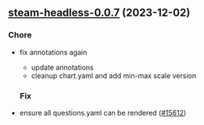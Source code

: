 

## [steam-headless-0.0.7](https://github.com/truecharts/charts/compare/steam-headless-0.0.6...steam-headless-0.0.7) (2023-12-02)

### Chore

- fix annotations again
  - update annotations
  - cleanup chart.yaml and add min-max scale version
  
  ### Fix

- ensure all questions.yaml can be rendered ([#15612](https://github.com/truecharts/charts/issues/15612))
  
  